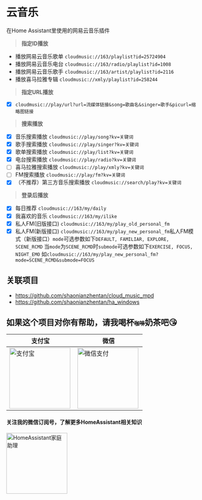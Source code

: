# 云音乐

在Home Assistant里使用的网易云音乐插件

> **指定ID播放**

- 播放网易云音乐歌单 `cloudmusic://163/playlist?id=25724904`
- 播放网易云音乐电台 `cloudmusic://163/radio/playlist?id=1008`
- 播放网易云音乐歌手 `cloudmusic://163/artist/playlist?id=2116`
- 播放喜马拉雅专辑 `cloudmusic://xmly/playlist?id=258244`

> **指定URL播放**
- [x] `cloudmusic://play/url?url=流媒体链接&song=歌曲名&singer=歌手&picurl=缩略图链接`

> **搜索播放**

- [x] 音乐搜索播放 `cloudmusic://play/song?kv=关键词`
- [x] 歌手搜索播放 `cloudmusic://play/singer?kv=关键词`
- [x] 歌单搜索播放 `cloudmusic://play/list?kv=关键词`
- [x] 电台搜索播放 `cloudmusic://play/radio?kv=关键词`
- [ ] 喜马拉雅搜索播放 `cloudmusic://play/xmly?kv=关键词`
- [ ] FM搜索播放 `cloudmusic://play/fm?kv=关键词`
- [x] （不推荐）第三方音乐搜索播放 `cloudmusic://search/play?kv=关键词`

> **登录后播放**
- [x] 每日推荐 `cloudmusic://163/my/daily`
- [x] 我喜欢的音乐 `cloudmusic://163/my/ilike`
- [x] 私人FM(旧版接口) `cloudmusic://163/my/play_old_personal_fm` 
- [x] 私人FM(新版接口) `cloudmusic://163/my/play_new_personal_fm`私人FM模式（新版接口）`mode`可选参数如下`DEFAULT, FAMILIAR, EXPLORE, SCENE_RCMD` 当`mode`为`SCENE_RCMD`时`submode`可选参数如下`EXERCISE, FOCUS, NIGHT_EMO`  如`cloudmusic://163/my/play_new_personal_fm?mode=SCENE_RCMD&submode=FOCUS` 
      
## 关联项目

- https://github.com/shaonianzhentan/cloud_music_mpd
- https://github.com/shaonianzhentan/ha_windows

## 如果这个项目对你有帮助，请我喝杯<del style="font-size: 14px;">咖啡</del>奶茶吧😘
|支付宝|微信|
|---|---|
<img src="https://ha.jiluxinqing.com/img/alipay.png" align="left" height="160" width="160" alt="支付宝" title="支付宝">  |  <img src="https://ha.jiluxinqing.com/img/wechat.png" align="left" height="160" width="160" alt="微信支付" title="微信">

#### 关注我的微信订阅号，了解更多HomeAssistant相关知识
<img src="https://ha.jiluxinqing.com/img/wechat-channel.png" height="160" alt="HomeAssistant家庭助理" title="HomeAssistant家庭助理">
